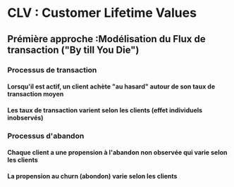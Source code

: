 # CLV : Customer Lifetime Values

## Prémière approche :Modélisation du Flux de transaction ("By till You Die")
### Processus de transaction
#### Lorsqu'il est actif, un client achète "au hasard" autour de son taux de transaction moyen 
#### Les taux de transaction varient selon les clients (effet individuels inobservés)

### Processus d'abandon
#### Chaque client a une propension à l'abandon non observée qui varie selon les clients
#### La propension au churn (abondon) varie selon les clients
